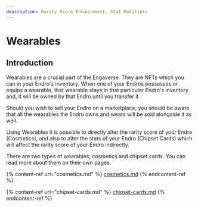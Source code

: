 ```yaml
---
description: Rarity Score Enhancement, Stat Modifiers
---
```


# Wearables

## Introduction

Wearables are a crucial part of the Engaverse. They are NFTs which you can in your Endro's inventory. When one of your Endros possesses or equips a wearable, that wearable stays in that particular Endro's inventory and, it will be owned by that Endro until you transfer it.

Should you wish to sell your Endro on a marketplace, you should be aware that all the wearables the Endro owns and wears will be sold alongside it as well.

Using Wearables it is possible to directly alter the rarity score of your Endro (Cosmetics), and also to alter the stats of your Endro (Chipset Cards) which will affect the rarity score of your Endro indirectly.

There are two types of wearables, cosmetics and chipset cards. You can read more about them on their own pages.

{% content-ref url="cosmetics.md" %}
[cosmetics.md](cosmetics.md)
{% endcontent-ref %}

{% content-ref url="chipset-cards.md" %}
[chipset-cards.md](chipset-cards.md)
{% endcontent-ref %}
